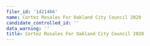 ```yaml
---
filer_id: '1421466'
name: Cortez Rosales For Oakland City Council 2020
candidate_controlled_id: ''
data_warning: ''
title: Cortez Rosales For Oakland City Council 2020
---
```

